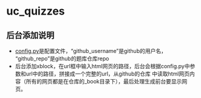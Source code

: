 # uc_quizzes

## 后台添加说明
* [config.py](https://github.com/chtq/uc_quizzes/tree/master/quizzes/config.py)是配置文件，“github_username”是github的用户名，
   “github_repo”是github的题库仓库repo
* 后台添加xblock，在url框中输入html网页的路径，后台会根据config.py中参数和url中的路径，拼接成一个完整的url，从github的仓库
  中读取html网页内容（所有的网页都是在仓库的_book目录下），最后处理生成前台要显示网页。
